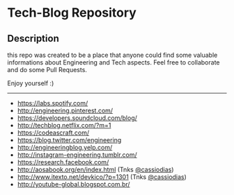 # Tech-Blog Repository
## Description

this repo was created to be a place that anyone could find some valuable informations about Engineering and Tech aspects.  Feel free to collaborate and do some Pull Requests.  

Enjoy yourself :)

---


* https://labs.spotify.com/
* http://engineering.pinterest.com/
* https://developers.soundcloud.com/blog/
* http://techblog.netflix.com/?m=1
* https://codeascraft.com/
* https://blog.twitter.com/engineering
* http://engineeringblog.yelp.com/
* http://instagram-engineering.tumblr.com/
* https://research.facebook.com/
* http://aosabook.org/en/index.html (Tnks [@cassiodias](http://github.com/cassiodias))
* http://www.itexto.net/devkico/?p=1301 (Tnks [@cassiodias](http://github.com/cassiodias))
* http://youtube-global.blogspot.com.br/
